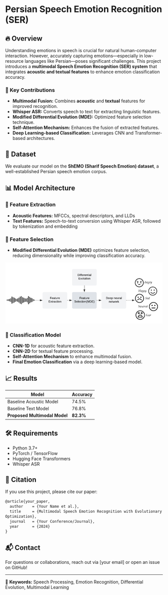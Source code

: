 # Persian Speech Emotion Recognition (SER)

## 🔥 Overview
Understanding emotions in speech is crucial for natural human-computer interaction. However, accurately capturing emotions—especially in low-resource languages like Persian—poses significant challenges. This project introduces a **multimodal Speech Emotion Recognition (SER) system** that integrates **acoustic and textual features** to enhance emotion classification accuracy.

### 🎯 Key Contributions
- **Multimodal Fusion:** Combines **acoustic** and **textual** features for improved recognition.
- **Whisper ASR:** Converts speech to text for extracting linguistic features.
- **Modified Differential Evolution (MDE):** Optimized feature selection technique.
- **Self-Attention Mechanism:** Enhances the fusion of extracted features.
- **Deep Learning-based Classification:** Leverages CNN and Transformer-based architectures.

## 📌 Dataset
We evaluate our model on the **ShEMO (Sharif Speech Emotion) dataset**, a well-established Persian speech emotion corpus.

## 📊 Model Architecture
### 🔹 Feature Extraction
- **Acoustic Features:** MFCCs, spectral descriptors, and LLDs
- **Text Features:** Speech-to-text conversion using Whisper ASR, followed by tokenization and embedding

### 🔹 Feature Selection
- **Modified Differential Evolution (MDE)** optimizes feature selection, reducing dimensionality while improving classification accuracy.

![](assets/Architecture.png)


### 🔹 Classification Model
- **CNN-1D** for acoustic feature extraction.
- **CNN-2D** for textual feature processing.
- **Self-Attention Mechanism** to enhance multimodal fusion.
- **Final Emotion Classification** via a deep learning-based model.

## 📈 Results
| Model | Accuracy |
|--------|---------|
| Baseline Acoustic Model | 74.5% |
| Baseline Text Model | 76.8% |
| **Proposed Multimodal Model** | **82.3%** |

## 🛠️ Requirements
- Python 3.7+
- PyTorch / TensorFlow
- Hugging Face Transformers
- Whisper ASR

## 📜 Citation
If you use this project, please cite our paper:
```
@article{your_paper,
  author    = {Your Name et al.},
  title     = {Multimodal Speech Emotion Recognition with Evolutionary Optimization},
  journal   = {Your Conference/Journal},
  year      = {2024}
}
```

## 📬 Contact
For questions or collaborations, reach out via [your email] or open an issue on GitHub!

---
🎯 **Keywords:** Speech Processing, Emotion Recognition, Differential Evolution, Multimodal Learning

